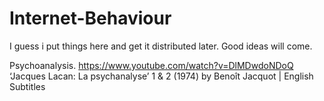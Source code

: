 # Internet-Behaviour

I guess i put things here and get it distributed later. Good ideas will come.


Psychoanalysis.
https://www.youtube.com/watch?v=DlMDwdoNDoQ
‘Jacques Lacan: La psychanalyse’ 1 & 2 (1974) by Benoît Jacquot | English Subtitles
